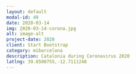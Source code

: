 ```yaml
---
layout: default
modal-id: 49
date: 2020-03-14
img: 2020-03-14-corona.jpg
alt: image-alt
project-date: 2020
client: Start Bootstrap
category: mibarcelona
description: Catalonia during Coronavirus 2020
latlng: 39.8590755,-12.7111248
---
```

